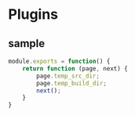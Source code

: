 # Plugins 
## sample
````javascript
module.exports = function() {
    return function (page, next) {
        page.temp_src_dir;
        page.temp_build_dir;
        next();
    }
}
````